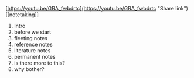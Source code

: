 [https://youtu.be/GRA_fwbdrtc](https://youtu.be/GRA_fwbdrtc "Share link") [[notetaking]] 

1. Intro
2. before we start
3. fleeting notes
4. reference notes
5. literature notes
6. permanent notes
7. is there more to this?
8. why bother?